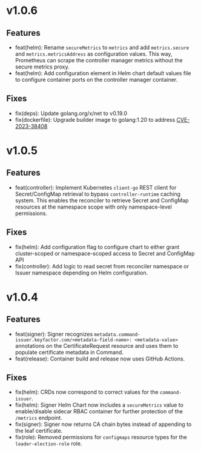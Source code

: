 # v1.0.6

## Features
* feat(helm): Rename `secureMetrics` to `metrics` and add `metrics.secure` and `metrics.metricsAddress` as configuration values. This way, Prometheus can scrape the controller manager metrics without the secure metrics proxy.
* feat(helm): Add configuration element in Helm chart default values file to configure container ports on the controller manager container.

## Fixes
* fix(deps): Update golang.org/x/net to v0.19.0
* fix(dockerfile): Upgrade builder image to golang:1.20 to address [CVE-2023-38408](https://scout.docker.com/vulnerabilities/id/CVE-2023-38408?utm_source=hub&utm_medium=ExternalLink&_gl=1*hbs4zp*_ga*MTU5MTQ4Mzk3MC4xNjkxNDI2NjAy*_ga_XJWPQMJYHQ*MTcwMzE4NzcyNC4xMDEuMS4xNzAzMTg4OTUxLjM3LjAuMA..)

# v1.0.5

## Features
* feat(controller): Implement Kubernetes `client-go` REST client for Secret/ConfigMap retrieval to bypass `controller-runtime` caching system. This enables the reconciler to retrieve Secret and ConfigMap resources at the namespace scope with only namespace-level permissions.

## Fixes
* fix(helm): Add configuration flag to configure chart to either grant cluster-scoped or namespace-scoped access to Secret and ConfigMap API
* fix(controller): Add logic to read secret from reconciler namespace or Issuer namespace depending on Helm configuration.

# v1.0.4

## Features
* feat(signer): Signer recognizes `metadata.command-issuer.keyfactor.com/<metadata-field-name>: <metadata-value>` annotations on the CertificateRequest resource and uses them to populate certificate metadata in Command.
* feat(release): Container build and release now uses GitHub Actions.

## Fixes
* fix(helm): CRDs now correspond to correct values for the `command-issuer`.
* fix(helm): Signer Helm Chart now includes a `secureMetrics` value to enable/disable sidecar RBAC container for further protection of the `/metrics` endpoint.
* fix(signer): Signer now returns CA chain bytes instead of appending to the leaf certificate.
* fix(role): Removed permissions for `configmaps` resource types for the `leader-election-role` role.
